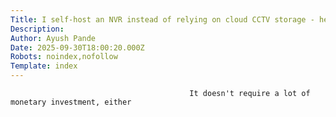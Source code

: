 ```yaml
---
Title: I self-host an NVR instead of relying on cloud CCTV storage - here's how
Description: 
Author: Ayush Pande
Date: 2025-09-30T18:00:20.000Z
Robots: noindex,nofollow
Template: index
---
```


                                            It doesn't require a lot of monetary investment, either
                                        
